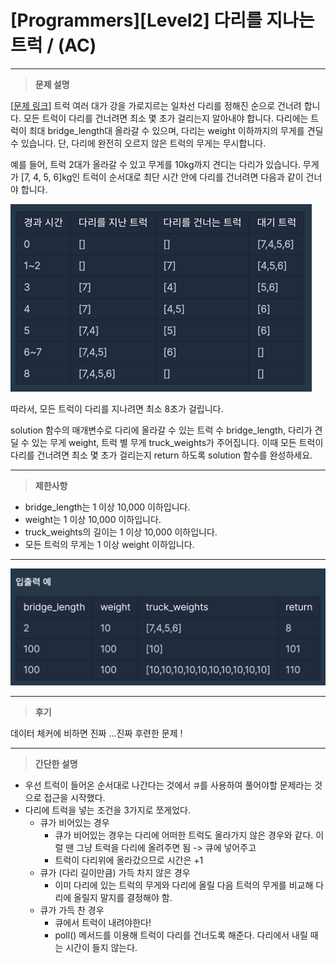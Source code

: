 # [Programmers][Level2] 다리를 지나는 트럭  / (AC)

---

> **문제 설명**
>

[[문제 링크](https://school.programmers.co.kr/learn/courses/30/lessons/42583)]
트럭 여러 대가 강을 가로지르는 일차선 다리를 정해진 순으로 건너려 합니다. 모든 트럭이 다리를 건너려면 최소 몇 초가 걸리는지 알아내야 합니다. 다리에는 트럭이 최대 bridge_length대 올라갈 수 있으며, 다리는 weight 이하까지의 무게를 견딜 수 있습니다. 단, 다리에 완전히 오르지 않은 트럭의 무게는 무시합니다.

예를 들어, 트럭 2대가 올라갈 수 있고 무게를 10kg까지 견디는 다리가 있습니다. 무게가 [7, 4, 5, 6]kg인 트럭이 순서대로 최단 시간 안에 다리를 건너려면 다음과 같이 건너야 합니다.

![img.png](img.png)

따라서, 모든 트럭이 다리를 지나려면 최소 8초가 걸립니다.

solution 함수의 매개변수로 다리에 올라갈 수 있는 트럭 수 bridge_length, 다리가 견딜 수 있는 무게 weight, 트럭 별 무게 truck_weights가 주어집니다. 이때 모든 트럭이 다리를 건너려면 최소 몇 초가 걸리는지 return 하도록 solution 함수를 완성하세요.

---
> **제한사항**

- bridge_length는 1 이상 10,000 이하입니다.
- weight는 1 이상 10,000 이하입니다.
- truck_weights의 길이는 1 이상 10,000 이하입니다.
- 모든 트럭의 무게는 1 이상 weight 이하입니다.

---

![img_1.png](img_1.png)

---

> **후기**

데이터 체커에 비하면 진짜 ...진짜 후련한 문제 !

--- 
> **간단한 설명**

- 우선 트럭이 들어온 순서대로 나간다는 것에서 `큐`를 사용하여 풀어야할 문제라는 것으로 접근을 시작했다.
- 다리에 트럭을 넣는 조건을 3가지로 쪼게었다.
    - 큐가 비어있는 경우
      - 큐가 비어있는 경우는 다리에 어떠한 트럭도 올라가지 않은 경우와 같다. 이럴 땐 그냥 트럭을 다리에 올려주면 됨 -> 큐에 넣어주고
      - 트럭이 다리위에 올라갔으므로 시간은 +1
    - 큐가 (다리 길이만큼) 가득 차지 않은 경우
      - 이미 다리에 있는 트럭의 무게와 다리에 올릴 다음 트럭의 무게를 비교해 다리에 올릴지 말지를 결정해야 함.
    - 큐가 가득 찬 경우
      - 큐에서 트럭이 내려야한다!
      - poll() 메서드를 이용해 트럭이 다리를 건너도록 해준다. 다리에서 내릴 때는 시간이 들지 않는다.
